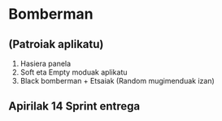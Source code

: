 # Bomberman
## (Patroiak aplikatu)
1. Hasiera panela
2. Soft eta Empty moduak aplikatu
3. Black bomberman + Etsaiak (Random mugimenduak izan)

   
## Apirilak 14 Sprint entrega
